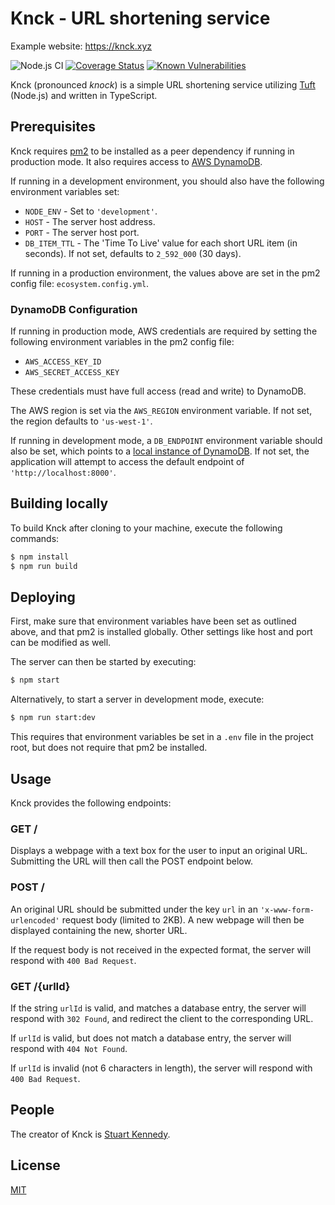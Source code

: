 # Knck - URL shortening service

Example website: https://knck.xyz

![Node.js CI](https://github.com/rav2040/knck/workflows/Node.js%20CI/badge.svg)
[![Coverage Status](https://coveralls.io/repos/github/rav2040/knck/badge.svg)](https://coveralls.io/github/rav2040/knck)
[![Known Vulnerabilities](https://snyk.io/test/github/rav2040/knck/badge.svg?targetFile=package.json)](https://snyk.io/test/github/rav2040/knck?targetFile=package.json)

Knck (pronounced *knock*) is a simple URL shortening service utilizing [Tuft](https://www.tuft.dev) (Node.js) and written in TypeScript.

## Prerequisites

Knck requires [pm2](https://pm2.io/) to be installed as a peer dependency if running in production mode. It also requires access to [AWS DynamoDB](https://aws.amazon.com/dynamodb/).

If running in a development environment, you should also have the following environment variables set:

* `NODE_ENV` - Set to `'development'`.
* `HOST` - The server host address.
* `PORT` - The server host port.
* `DB_ITEM_TTL` - The 'Time To Live' value for each short URL item (in seconds). If not set, defaults to `2_592_000` (30 days).

If running in a production environment, the values above are set in the pm2 config file: `ecosystem.config.yml`.

### DynamoDB Configuration

If running in production mode, AWS credentials are required by setting the following environment variables in the pm2 config file:

* `AWS_ACCESS_KEY_ID`
* `AWS_SECRET_ACCESS_KEY`

These credentials must have full access (read and write) to DynamoDB.

The AWS region is set via the `AWS_REGION` environment variable. If not set, the region defaults to `'us-west-1'`.

If running in development mode, a `DB_ENDPOINT` environment variable should also be set, which points to a [local instance of DynamoDB](https://docs.aws.amazon.com/amazondynamodb/latest/developerguide/DynamoDBLocal.html). If not set, the application will attempt to access the default endpoint of `'http://localhost:8000'`.


## Building locally

To build Knck after cloning to your machine, execute the following commands:

```sh
$ npm install
$ npm run build
```

## Deploying

First, make sure that environment variables have been set as outlined above, and that pm2 is installed globally. Other settings like host and port can be modified as well.

The server can then be started by executing:

```sh
$ npm start
```

Alternatively, to start a server in development mode, execute:

```sh
$ npm run start:dev
```

This requires that environment variables be set in a `.env` file in the project root, but does not require that pm2 be installed.

## Usage

Knck provides the following endpoints:

### GET /

Displays a webpage with a text box for the user to input an original URL. Submitting the URL will then call the POST endpoint below.

### POST /

An original URL should be submitted under the key `url` in an `'x-www-form-urlencoded'` request body (limited to 2KB). A new webpage will then be displayed containing the new, shorter URL.

If the request body is not received in the expected format, the server will respond with `400 Bad Request`.

### GET /{urlId}

If the string `urlId` is valid, and matches a database entry, the server will respond with `302 Found`, and redirect the client to the corresponding URL.

If `urlId` is valid, but does not match a database entry, the server will respond with `404 Not Found`.

If `urlId` is invalid (not 6 characters in length), the server will respond with `400 Bad Request`.

## People

The creator of Knck is [Stuart Kennedy](https://github.com/rav2040).

## License

[MIT](https://github.com/rav2040/knck/blob/master/LICENSE)
